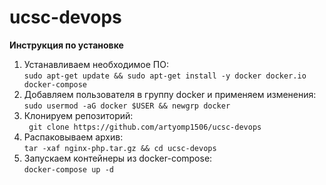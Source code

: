 # ucsc-devops
<b>Инструкция по установке</b>
1. Устанавливаем необходимое ПО:<br>
`sudo apt-get update && sudo apt-get install -y docker docker.io docker-compose`
2. Добавляем пользователя в группу docker и применяем изменения:<br>
`sudo usermod -aG docker $USER && newgrp docker`
3. Клонируем репозиторий:<br>
` git clone https://github.com/artyomp1506/ucsc-devops`
4. Распаковываем архив:<br>
`tar -xaf nginx-php.tar.gz && cd ucsc-devops`
5. Запускаем контейнеры из docker-compose:<br>
`docker-compose up -d`
